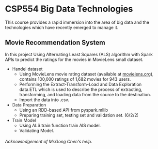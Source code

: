 # CSP554 Big Data Technologies

This course provides a rapid immersion into the area of big data and the technologies which have recently emerged to manage it.

## Movie Recommendation System
In this project Using Alternating Least Squares (ALS) algorithm with Spark APIs to predict the ratings for the movies in MovieLens small dataset.

* Handel dataset
	* Using MovieLens movie rating dataset (available at [movielens.org](https://movielens.org/)), contains 100,000 ratings of 1,682 movies for 943 users.
	* Performing the Extract-Transform-Load and Data Exploration data.ETL which is used to describe the process of extracting, transforming, and loading data from the source to the destination.
	* Import the data into .csv.
* Data Preparation
	* Using an RDD-based API from pyspark.mllib
	* Preparing training set, testing set and validation set. (6/2/2)
* Train Model
	* Using ALS.train function train AlS model.
	* Validating Model.

###### Acknowledgement of Mr.Gong Chen's help.